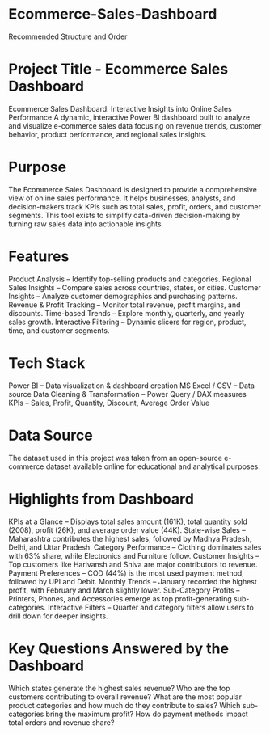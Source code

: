 # Ecommerce-Sales-Dashboard
Recommended Structure and Order

# Project Title - Ecommerce Sales Dashboard
Ecommerce Sales Dashboard: Interactive Insights into Online Sales Performance
A dynamic, interactive Power BI dashboard built to analyze and visualize e-commerce sales data focusing on revenue trends, customer behavior, product performance, and regional sales insights.

# Purpose
The Ecommerce Sales Dashboard is designed to provide a comprehensive view of online sales performance. It helps businesses, analysts, and decision-makers track KPIs such as total sales, profit, orders, and customer segments. This tool exists to simplify data-driven decision-making by turning raw sales data into actionable insights.

# Features
Product Analysis – Identify top-selling products and categories.
Regional Sales Insights – Compare sales across countries, states, or cities.
Customer Insights – Analyze customer demographics and purchasing patterns.
Revenue & Profit Tracking – Monitor total revenue, profit margins, and discounts.
Time-based Trends – Explore monthly, quarterly, and yearly sales growth.
Interactive Filtering – Dynamic slicers for region, product, time, and customer segments.

# Tech Stack
Power BI – Data visualization & dashboard creation
MS Excel / CSV – Data source
Data Cleaning & Transformation – Power Query / DAX measures
KPIs – Sales, Profit, Quantity, Discount, Average Order Value

# Data Source
The dataset used in this project was taken from an open-source e-commerce dataset available online for educational and analytical purposes.

# Highlights from Dashboard
KPIs at a Glance – Displays total sales amount (161K), total quantity sold (2008), profit (26K), and average order value (44K).
State-wise Sales – Maharashtra contributes the highest sales, followed by Madhya Pradesh, Delhi, and Uttar Pradesh.
Category Performance – Clothing dominates sales with 63% share, while Electronics and Furniture follow.
Customer Insights – Top customers like Harivansh and Shiva are major contributors to revenue.
Payment Preferences – COD (44%) is the most used payment method, followed by UPI and Debit.
Monthly Trends – January recorded the highest profit, with February and March slightly lower.
Sub-Category Profits – Printers, Phones, and Accessories emerge as top profit-generating sub-categories.
Interactive Filters – Quarter and category filters allow users to drill down for deeper insights.

# Key Questions Answered by the Dashboard
Which states generate the highest sales revenue?
Who are the top customers contributing to overall revenue?
What are the most popular product categories and how much do they contribute to sales?
Which sub-categories bring the maximum profit?
How do payment methods impact total orders and revenue share?

